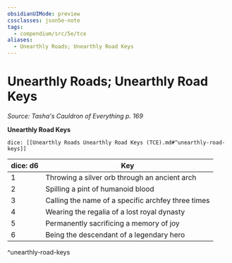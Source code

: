 ```yaml
---
obsidianUIMode: preview
cssclasses: json5e-note
tags:
  - compendium/src/5e/tce
aliases:
  - Unearthly Roads; Unearthly Road Keys
---
```

# Unearthly Roads; Unearthly Road Keys
*Source: Tasha's Cauldron of Everything p. 169* 

**Unearthly Road Keys**

`dice: [[Unearthly Roads Unearthly Road Keys (TCE).md#^unearthly-road-keys]]`

| dice: d6 | Key |
|----------|-----|
| 1 | Throwing a silver orb through an ancient arch |
| 2 | Spilling a pint of humanoid blood |
| 3 | Calling the name of a specific archfey three times |
| 4 | Wearing the regalia of a lost royal dynasty |
| 5 | Permanently sacrificing a memory of joy |
| 6 | Being the descendant of a legendary hero |
^unearthly-road-keys

